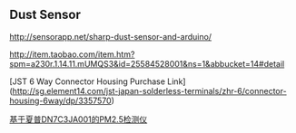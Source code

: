 ## Dust Sensor

http://sensorapp.net/sharp-dust-sensor-and-arduino/

http://item.taobao.com/item.htm?spm=a230r.1.14.11.mUMQS3&id=25584528001&ns=1&abbucket=14#detail

[JST 6 Way Connector Housing Purchase Link]
(http://sg.element14.com/jst-japan-solderless-terminals/zhr-6/connector-housing-6way/dp/3357570)

[基于夏普DN7C3JA001的PM2.5检测仪](http://www.geek-workshop.com/thread-11505-1-1.html)
